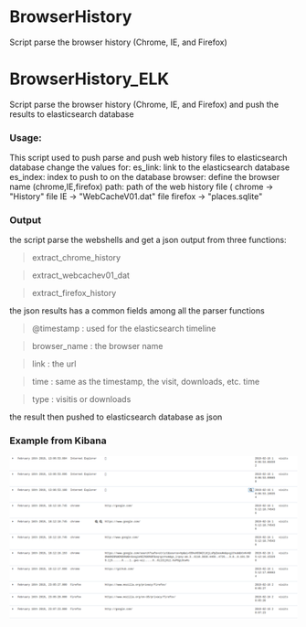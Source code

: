 # BrowserHistory
Script parse the browser history (Chrome, IE, and Firefox) 




# BrowserHistory_ELK
Script parse the browser history (Chrome, IE, and Firefox) and push the results to elasticsearch database



### Usage: 
This script used to push parse and push web history files to elasticsearch database
change the values for:
es_link: link to the elasticsearch database
es_index: index to push to on the database
browser: define the browser name (chrome,IE,firefox)
path: path of the web history file (
	chrome 	-> "History" file
	IE 		-> "WebCacheV01.dat" file
	firefox -> "places.sqlite"


### Output

the script parse the webshells and get a json output from three functions:

> extract_chrome_history

> extract_webcachev01_dat

> extract_firefox_history


the json results has a common fields among all the parser functions
> @timestamp    : used for the elasticsearch timeline

> browser_name  : the browser name 

> link          : the url

> time          : same as the timestamp, the visit, downloads, etc. time

> type          : visitis or downloads

the result then pushed to elasticsearch database as json

### Example from Kibana
![alt text](https://github.com/salehmuhaysin/BrowserHistory_ELK/blob/master/kibana.png?raw=true)
